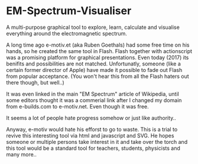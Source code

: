 # EM-Spectrum-Visualiser
A multi-purpose graphical tool to explore, learn, calculate and visualise everything around the electromagnetic spectrum.

A long time ago e-motiv.et (aka Ruben Goethals) had some free time on his hands, so he created the same tool in Flash. Flash together with actionscript was a promising platform for graphical presentations. Even today (2017) its benifits and possibilities are not matched. Unfortunatly, someone (like a certain former director of Apple) have made it possible to fade out Flash from popular acceptance. (You won't hear this from all the Flash haters out there though, but well..)

It was even linked in the main "EM Spectrum" article of Wikipedia, until some editors thought it was a commerial link after I changed my domain from e-builds.com to e-motiv.net. Even though it was free.

It seems a lot of people hate progress somehow or just like authority..

Anyway, e-motiv would hate his efforst to go to waste. This is a trial to revive this interesting tool via html and javascript and SVG. He hopes someone or multiple persons take interest in it and take over the torch and this tool would be a standard tool for teachers, students, physicists and many more..


